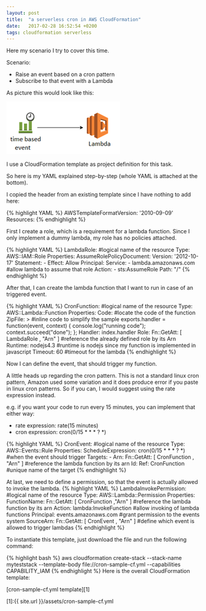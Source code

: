 ```yaml
---
layout: post
title:  "a serverless cron in AWS CloudFormation"
date:   2017-02-28 16:52:54 +0200
tags: cloudformation serverless
---
```

Here my scenario I try to cover this time.

Scenario:
* Raise an event based on a cron pattern
* Subscribe to that event with a Lambda

As picture this would look like this:

![timer based event](/assets/timerbasedevent.png)

I use a CloudFormation template as project definition for this task.

So here is my YAML explained step-by-step (whole YAML is attached at the bottom).

I copied the header from an existing template since I have nothing to add here:

{% highlight YAML %}
AWSTemplateFormatVersion: '2010-09-09'
Resources:
{% endhighlight %}

First I create a role, which is a requirement for a lambda function. Since I only implement a dummy lambda, my role has no policies attached.

{% highlight YAML %}
LambdaRole: #logical name of the resource
  Type: AWS::IAM::Role
  Properties:
    AssumeRolePolicyDocument:
      Version: '2012-10-17'
      Statement:
      - Effect: Allow
        Principal:
          Service:
          - lambda.amazonaws.com #allow lambda to assume that role
        Action:
        - sts:AssumeRole
    Path: "/"
{% endhighlight %}

After that, I can create the lambda function that I want to run in case of an triggered event.

{% highlight YAML %}
CronFunction: #logical name of the resource
  Type: AWS::Lambda::Function
  Properties:
    Code: #locate the code of the function
      ZipFile: > #inline code to simplify the sample
        exports.handler = function(event, context) {
          console.log("running code");
          context.succeed("done");
        };
    Handler: index.handler
    Role:
      Fn::GetAtt: [ LambdaRole , "Arn" ] #reference the already defined role by its Arn
    Runtime: nodejs4.3 #runtime is nodejs since my function is implemented in javascript
    Timeout: 60 #timeout for the lambda
{% endhighlight %}

Now I can define the event, that should trigger my function.

A little heads up regarding the cron pattern. This is not a standard linux cron pattern, Amazon used some variation and it does produce error if you paste in linux cron patterns. So if you can, I would suggest using the rate expression instead.

e.g. if you want your code to run every 15 minutes, you can implement that either way:
* rate expression: rate(15 minutes)
* cron expression: cron(0/15 * * * ? *)

{% highlight YAML %}
CronEvent: #logical name of the resource
  Type: AWS::Events::Rule
  Properties:
    ScheduleExpression: cron(0/15 * * * ? *) #when the event should trigger
    Targets:
      - Arn:
          Fn::GetAtt: [ CronFunction , "Arn" ] #reference the lambda function by its arn
        Id:
          Ref: CronFunction #unique name of the target
{% endhighlight %}

At last, we need to define a permission, so that the event is actually allowed to invoke the lambda.
{% highlight YAML %}
LambdaInvokePermission: #logical name of the resource
  Type: AWS::Lambda::Permission
  Properties:
    FunctionName:
      Fn::GetAtt: [ CronFunction ,"Arn" ] #reference the lambda function by its arn
    Action: lambda:InvokeFunction #allow invoking of lambda functions
    Principal: events.amazonaws.com #grant permission to the events system
    SourceArn:
      Fn::GetAtt: [ CronEvent , "Arn" ] #define which event is allowed to trigger lambdas
{% endhighlight %}

To instantiate this template, just download the file and run the following command:

{% highlight bash %}
aws cloudformation create-stack --stack-name myteststack --template-body file://cron-sample-cf.yml --capabilities CAPABILITY_IAM
{% endhighlight %}
Here is the overall CloudFormation template:

[cron-sample-cf.yml template][1]

[1]:{{ site.url }}/assets/cron-sample-cf.yml
